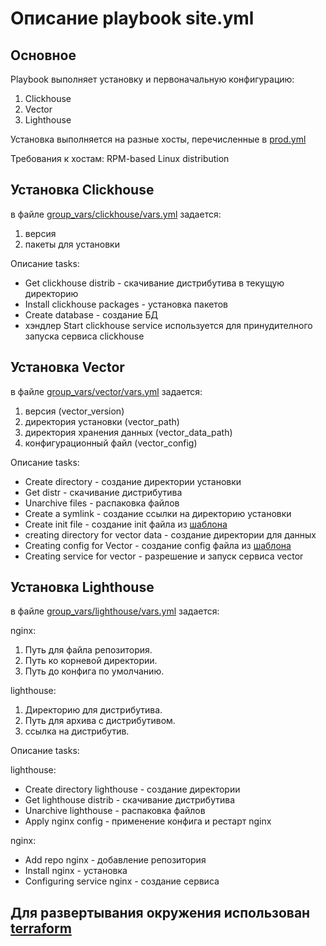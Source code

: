 # Описание playbook site.yml

## Основное

Playbook выполняет установку и первоначальную конфигурацию:
1. Clickhouse
2. Vector
3. Lighthouse

Установка выполняется на разные хосты, перечисленные в [prod.yml](inventory/prod.yml)

Требования к хостам: RPM-based Linux distribution

## Установка Clickhouse

в файле [group_vars/clickhouse/vars.yml](group_vars/clickhouse/vars.yml) задается:
1. версия
2. пакеты для установки

Описание tasks:
* Get clickhouse distrib      - скачивание дистрибутива в текущую директорию
* Install clickhouse packages - установка пакетов
* Create database             - создание БД
* хэндлер Start clickhouse service используется для принудителного запуска сервиса clickhouse

## Установка Vector

в файле [group_vars/vector/vars.yml](group_vars/vector/vars.yml) задается:
1. версия (vector_version)
2. директория установки (vector_path)
3. директория хранения данных (vector_data_path)
4. конфигурационный файл (vector_config)

Описание tasks:
* Create directory - создание директории установки
* Get distr - скачивание дистрибутива
* Unarchive files - распаковка файлов
* Create a symlink - создание ссылки на директорию установки
* Create init file - создание init файла из [шаблона](templates/vector.service.j2)
* creating directory for vector data - создание директории для данных
* Creating config for Vector - создание config файла из [шаблона](templates/vector.toml.j2)
* Creating service for vector - разрешение и запуск сервиса vector

## Установка Lighthouse

в файле [group_vars/lighthouse/vars.yml](group_vars/lighthouse/vars.yml) задается:

nginx:

1. Путь для файла репозитория.
2. Путь ко корневой директории.
3. Путь до конфига по умолчанию.

lighthouse:

1. Директорию для дистрибутива.
2. Путь для архива с дистрибутивом.
3. ссылка на дистрибутив.

Описание tasks:

lighthouse:
* Create directory lighthouse - создание директории
* Get lighthouse distrib - скачивание дистрибутива
* Unarchive lighthouse - распаковка файлов
* Apply nginx config - применение конфига и рестарт nginx

nginx:

* Add repo nginx - добавление репозитория
* Install nginx - установка
* Configuring service nginx - создание сервиса

## Для развертывания окружения использован [terraform](../terraform/)





